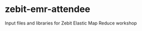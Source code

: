 zebit-emr-attendee
==================

Input files and libraries for Zebit Elastic Map Reduce workshop
